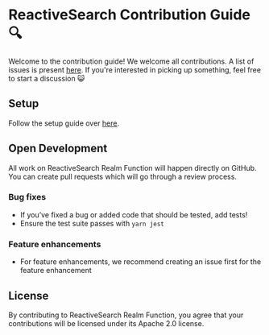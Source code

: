 # ReactiveSearch Contribution Guide 🔍

Welcome to the contribution guide! We welcome all contributions. A list of issues is present [here](https://github.com/appbaseio/reactivesearch-realm-function/issues). If you're interested in picking up something, feel free to start a discussion 😺


## Setup

Follow the setup guide over [here](https://github.com/appbaseio/reactivesearch-realm-function#setup).

## Open Development

All work on ReactiveSearch Realm Function will happen directly on GitHub. You can create pull requests which will go through a review process.

### Bug fixes

* If you’ve fixed a bug or added code that should be tested, add tests!
* Ensure the test suite passes with `yarn jest`

### Feature enhancements

* For feature enhancements, we recommend creating an issue first for the feature enhancement

## License

By contributing to ReactiveSearch Realm Function, you agree that your contributions will be licensed under its Apache 2.0 license.

